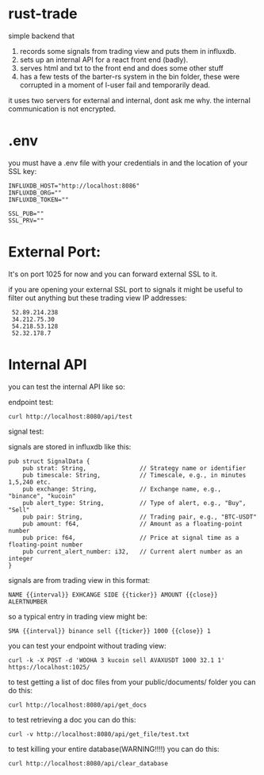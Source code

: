 # rust-trade

simple backend that 

1. records some signals from trading view and puts them in influxdb.
2. sets up an internal API for a react front end (badly).
3. serves html and txt to the front end and does some other stuff
4. has a few tests of the barter-rs system in the bin folder, these were corrupted in a moment of l-user fail and temporarily dead.

it uses two servers for external and internal, dont ask me why. the internal communication is not encrypted.

# .env 

you must have a .env file with your credentials in and the location of your SSL key:
```
INFLUXDB_HOST="http://localhost:8086"
INFLUXDB_ORG=""
INFLUXDB_TOKEN=""

SSL_PUB=""
SSL_PRV=""
```

# External Port:
It's on port 1025 for now and you can forward external SSL to it. 

if you are opening your external SSL port to signals it might be useful to filter out anything but these trading view IP addresses:
```
 52.89.214.238             
 34.212.75.30              
 54.218.53.128             
 52.32.178.7               
```
# Internal API
you can test the internal API like so:

endpoint test:

`curl http://localhost:8080/api/test`

signal test:

signals are stored in influxdb like this: 
```
pub struct SignalData {
    pub strat: String,               // Strategy name or identifier
    pub timescale: String,           // Timescale, e.g., in minutes 1,5,240 etc. 
    pub exchange: String,            // Exchange name, e.g., "binance", "kucoin"
    pub alert_type: String,          // Type of alert, e.g., "Buy", "Sell"
    pub pair: String,                // Trading pair, e.g., "BTC-USDT"
    pub amount: f64,                 // Amount as a floating-point number
    pub price: f64,                  // Price at signal time as a floating-point number
    pub current_alert_number: i32,   // Current alert number as an integer
}
```

signals are from trading view in this format:

`NAME {{interval}} EXHCANGE SIDE {{ticker}} AMOUNT {{close}} ALERTNUMBER`

so a typical entry in trading view might be:

`SMA {{interval}} binance sell {{ticker}} 1000 {{close}} 1`

you can test your endpoint without trading view:

`curl -k -X POST -d 'WOOHA 3 kucoin sell AVAXUSDT 1000 32.1 1' https://localhost:1025/`

to test getting a list of doc files from your public/documents/ folder you can do this:

`curl http://localhost:8080/api/get_docs`

to test retrieving a doc you can do this:

`curl -v http://localhost:8080/api/get_file/test.txt`

to test killing your entire database(WARNING!!!!) you can do this:

`curl http://localhost:8080/api/clear_database`

